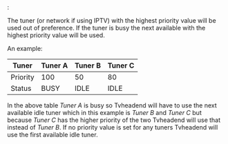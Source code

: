 :

The tuner (or network if using IPTV) with the highest priority value 
will be used out of preference. If the tuner is busy the next available 
with the highest priority value will be used. 

An example:

Tuner            | Tuner A | Tuner B | Tuner C 
-----------------|---------|---------|--------
Priority         | 100     | 50      | 80
Status           | BUSY    | IDLE    | IDLE

In the above table *Tuner A* is busy so Tvheadend will have to use the 
next available idle tuner which in this example is *Tuner B* and *Tuner C* 
but because *Tuner C* has the higher priority of the two Tvheadend will 
use that instead of *Tuner B*. If no priority value is set for any tuners 
Tvheadend will use the first available idle tuner.
